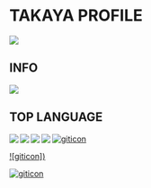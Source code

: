# TAKAYA PROFILE

![](https://komarev.com/ghpvc/?username=maru-koyo&color=ff69b4&label=PROFILE+VIEWS)

## INFO

![](https://github-profile-summary-cards.vercel.app/api/cards/profile-details?username=maru-koyo&theme=dracula)

## TOP LANGUAGE


<a href="https://github.com/anuraghazra/github-readme-stats">
  <img align="left" src="https://github-readme-stats.vercel.app/api/top-langs/?username=maru-koyo" />
</a>
<a href="https://github.com/anuraghazra/github-readme-stats">
  <img align="left" src="https://skillicons.dev/icons?i=html,css,sass,js,ts,vite" />
  <img align="left" src="https://skillicons.dev/icons?i=threejs,nextjs,astro,react,php,laravel" />
  <img align="left" src="https://skillicons.dev/icons?i=netlify,vercel,git,github,vscode,linux" />
</a>



[![giticon]()](https://skillicons.dev)

[![giticon])](https://skillicons.dev)

[![giticon]()](https://skillicons.dev)
